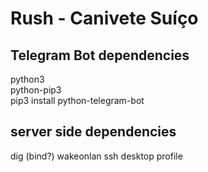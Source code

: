 # Rush - Canivete Suíço

## Telegram Bot dependencies
python3  
python-pip3  
pip3 install python-telegram-bot  

## server side dependencies
dig (bind?)
wakeonlan
ssh desktop profile